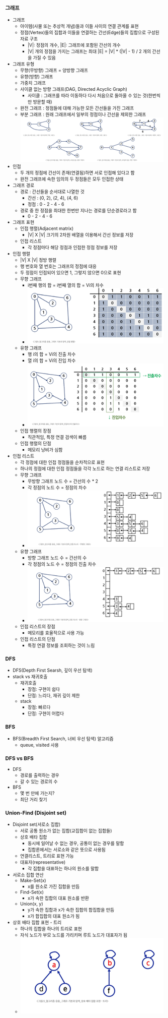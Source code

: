 ### 그래프
- 그래프
  - 아이템(사물 또는 추상적 개념)들과 이들 사이의 연결 관계를 표현
  - 정점(Vertex)들의 집합과 이들을 연결하는 간선(Edge)들의 집합으로 구성된 자료 구조
    - |V|: 정점의 개수, |E|: 그래프에 포함된 간선의 개수
    - |V| 개의 정점을 가지는 그래프는 최대 |E| = |V| * (|V| - 1) / 2 개의 간선을 가질 수 있음
- 그래프 유형
  - 무향(무방향) 그래프 = 양방향 그래프
  - 유향(방향) 그래프
  - 가중치 그래프
  - 사이클 없는 방향 그래프(DAG, Directed Acyclic Graph)
    - 사이클 : 그래프를 따라 이동하다 다시 처음으로 돌아올 수 있는 것(한번씩만 방문할 때)
  - 완전 그래프 : 정점들에 대해 가능한 모든 간선들을 가진 그래프
  - 부분 그래프 : 원래 그래프에서 일부의 정점이나 간선을 제외한 그래프
  ![그래프 유형](수업자료/그래프유형.png)
- 인접
  - 두 개의 정점에 간선이 존재(연결됨)하면 서로 인접해 있다고 함
  - 완전 그래프에 속한 임의의 두 정점들은 모두 인접한 상태
- 그래프 경로
  - 경로 : 간선들을 순서대로 나열한 것
    - 간선 : (0, 2), (2, 4), (4, 6)
    - 정점 : 0 - 2 - 4 - 6
  - 경로 중 한 정점을 최대한 한번만 지나는 경로를 단순경로라고 함
    - 0 - 2 - 4 - 6
- 그래프 표현
  - 인접 행렬(Adjacent matrix)
    - |V| X |V| 크기의 2차원 배열을 이용해서 간선 정보를 저장
  - 인접 리스트
    - 각 정점마다 해당 정점과 인접한 정점 정보를 저장
- 인접 행렬
  - |V| X |V| 정방 행렬
  - 행 번호와 열 번호는 그래프의 정점에 대응
  - 두 정점이 인접되어 있으면 1, 그렇지 않으면 0으로 표현
  - 무향 그래프
    - i번째 행의 합 = i번째 열의 합 = Vi의 차수
    - ![인접 행렬](수업자료/인접행렬_무향그래프.png)
  - 유향 그래프
    - 행 i의 합 = Vi의 진출 차수
    - 열 i의 합 = Vi의 진입 차수
    - ![인접 행렬 - 유향 그래프](수업자료/인접행렬_유향그래프.png)
  - 인접 행렬의 장점
    - 직관적임, 특정 연결 검색이 빠름
  - 인접 행렬의 단점
    - 메모리 낭비가 심함
- 인접 리스트
  - 각 정점에 대한 인접 정점들을 순차적으로 표현
  - 하나의 정점에 대한 인접 정점들을 각각 노드로 하는 연결 리스트로 저장
  - 무향 그래프
    - 무방향 그래프 노드 수 = 간선의 수 * 2
    - 각 정점의 노드 수 = 정점의 차수
    - ![인접 리스트 - 무향 그래프](수업자료/인접리스트_무향그래프.png)
  - 유향 그래프
    - 방향 그래프 노드 수 = 간선의 수
    - 각 정점의 노드 수 = 정점의 진출 차수
    - ![인접 리스트 - 유향 그래프](수업자료/인접리스트_유향그래프.png)
  - 인접 리스트의 장점
    - 메모리를 효율적으로 사용 가능
  - 인접 리스트의 단점
    - 특정 연결 정보를 조회하는 것이 느림

### DFS
- DFS(Depth First Searsh, 깊이 우선 탐색)
- stack vs 재귀호출
  - 재귀호출
    - 장점: 구현이 쉽다
    - 단점: 느리다, 재귀 깊이 제한
  - stack
    - 장점: 빠르다
    - 단점: 구현이 어렵다

### BFS
- BFS(Breadth First Search, 너비 우선 탐색) 알고리즘
  - queue, visited 사용

### DFS vs BFS
- DFS
  - 경로를 출력하는 경우
  - 갈 수 있는 경로의 수
- BFS
  - 몇 번 만에 가는지?
  - 최단 거리 찿기

### Union-Find (Disjoint set)
- Disjoint set(서로소 집합)
  - 서로 공통 원소가 없는 집합(교집합이 없는 집합들)
  - 상호 배타 집합
    - 동시에 일어날 수 없는 경우, 공통이 없는 경우를 말함
    - 집합론에서는 서로소와 같은 뜻으로 사용됨
  - 연결리스트, 트리로 표현 가능
  - 대표자(representative)
    - 각 집합을 대표하는 하나의 원소를 말함
- 서로소 집합 연산
  - Make-Set(x)
    - x를 원소로 가진 집합을 만듬
  - Find-Set(x)
    - x가 속한 집합의 대표 원소를 반환
  - Union(x, y)
    - y가 속한 집합과 x가 속한 집합의 합집합을 만듬
    - x가 합집합의 대표 원소가 됨
- 상호 배타 집합 표현 - 트리
  - 하나의 집합을 하나의 트리로 표현
  - 자식 노드가 부모 노드를 가리키며 루트 노드가 대표자가 됨
  - ![트리](수업자료/상호배타집합표현_트리.png)
  